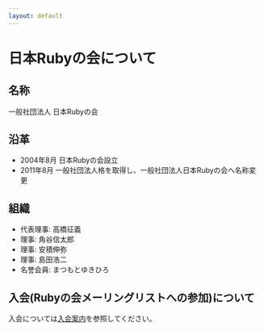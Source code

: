 ```yaml
---
layout: default
---
```

# 日本Rubyの会について

## 名称

一般社団法人 日本Rubyの会


## 沿革

* 2004年8月 日本Rubyの会設立　
* 2011年8月 一般社団法人格を取得し、一般社団法人日本Rubyの会へ名称変更


## 組織

* 代表理事: 高橋征義
* 理事: 角谷信太郎
* 理事: 安積伸弥
* 理事: 島田浩二
* 名誉会員: まつもとゆきひろ

## 入会(Rubyの会メーリングリストへの参加)について

入会については[入会案内](/mailinglist.html)を参照してください。

